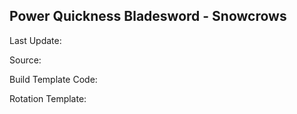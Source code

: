 ## Power Quickness Bladesword - Snowcrows
Last Update: 

Source:

Build Template Code: ` `

Rotation Template: ` `